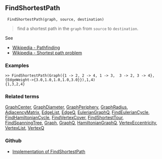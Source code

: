 ## FindShortestPath

```
 FindShortestPath(graph, source, destination)
```

> find a shortest path in the `graph` from `source` to `destination`.
 
See
* [Wikipedia - Pathfinding](https://en.wikipedia.org/wiki/Pathfinding)
* [Wikipedia - Shortest path problem](https://en.wikipedia.org/wiki/Shortest_path_problem)

### Examples

```
>> FindShortestPath(Graph({1 -> 2, 2 -> 4, 1 -> 3,  3 -> 2, 3 -> 4},{EdgeWeight->{3.0,1.0,1.0,1.0,3.0}}),1,4)
{1,3,2,4}
```

### Related terms 
[GraphCenter](GraphCenter.md), [GraphDiameter](GraphDiameter.md), [GraphPeriphery](GraphPeriphery.md), [GraphRadius](GraphRadius.md), [AdjacencyMatrix](AdjacencyMatrix.md), [EdgeList](EdgeList.md),
[EdgeQ](EdgeQ.md), [EulerianGraphQ](EulerianGraphQ.md), [FindEulerianCycle](FindEulerianCycle.md), [FindHamiltonianCycle](FindHamiltonianCycle.md), [FindVertexCover](FindVertexCover.md), [FindShortestTour](FindShortestTour.md), [FindSpanningTree](FindSpanningTree.md), [Graph](Graph.md), [GraphQ](GraphQ.md), [HamiltonianGraphQ](HamiltonianGraphQ.md), 
[VertexEccentricity](VertexEccentricity.md), [VertexList](VertexList.md), [VertexQ](VertexQ.md) 

### Github

* [Implementation of FindShortestPath](https://github.com/axkr/symja_android_library/blob/master/symja_android_library/matheclipse-core/src/main/java/org/matheclipse/core/builtin/GraphFunctions.java#L1842) 
